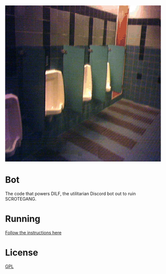 ![Urinal](/.github/urinal.png)

# Bot

The code that powers DILF, the utilitarian Discord bot out to ruin SCROTEGANG.

# Running

[Follow the instructions here](https://www.samhsa.gov/find-help/national-helpline)

# License

[GPL](LICENSE)